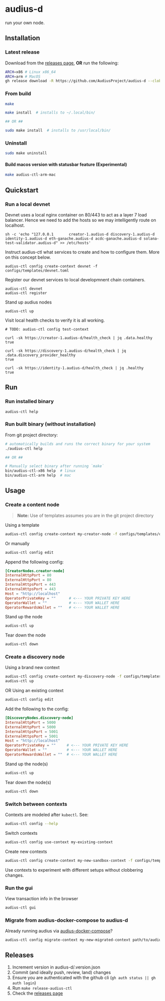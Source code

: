 # audius-d

run your own node.

## Installation
### Latest release

Download from the [releases page](https://github.com/AudiusProject/audius-d/releases), **OR** run the following:

```bash
ARCH=x86 # Linux x86_64
ARCH=arm # MacOS
gh release download -R https://github.com/AudiusProject/audius-d --clobber --output ~/.local/bin/audius-ctl --pattern audius-ctl-$ARCH
```

### From build

```bash
make

make install  # installs to ~/.local/bin/

## OR ##

sudo make install  # installs to /usr/local/bin/
```

### Uninstall

```bash
sudo make uninstall
```

#### Build macos version with statusbar feature (Experimental)

```bash
make audius-ctl-arm-mac
```

## Quickstart

### Run a local devnet

Devnet uses a local nginx container on 80/443 to act as a layer 7 load balancer. Hence we need to add the hosts so we may intelligently route on localhost.
```
sh -c 'echo "127.0.0.1       creator-1.audius-d discovery-1.audius-d identity-1.audius-d eth-ganache.audius-d acdc-ganache.audius-d solana-test-validator.audius-d" >> /etc/hosts'
```

Instruct audius-ctl what services to create and how to configure them. More on this concept below.
```
audius-ctl config create-context devnet -f configs/templates/devnet.toml
```

Register our devnet services to local developmnent chain containers.
```
audius-ctl devnet
audius-ctl register
```

Stand up audius nodes
```
audius-ctl up
```

Visit local health checks to verify it is all working.
```
# TODO: audius-ctl config test-context 

curl -sk https://creator-1.audius-d/health_check | jq .data.healthy
true

curl -sk https://discovery-1.audius-d/health_check | jq .data.discovery_provider_healthy
true

curl -sk https://identity-1.audius-d/health_check | jq .healthy
true
```

## Run

### Run installed binary

```bash
audius-ctl help
```

### Run built binary (without installation)

From git project directory:

```bash
# automatically builds and runs the correct binary for your system
./audius-ctl help

## OR ##

# Manually select binary after running `make`
bin/audius-ctl-x86 help  # linux
bin/audius-ctl-arm help  # mac
```

## Usage

### Create a content node 

> **Note:**
> Use of templates assumes you are in the git project directory

Using a template

```bash
audius-ctl config create-context my-creator-node -f configs/templates/operator.creator.toml
```

Or manually

```bash
audius-ctl config edit
```

Append the following config:

```toml
[CreatorNodes.creator-node]
InternalHttpPort = 80
ExternalHttpPort = 80
InternalHttpsPort = 443
ExternalHttpsPort = 443
Host = "http://localhost"
OperatorPrivateKey = ""      # <--- YOUR PRIVATE KEY HERE
OperatorWallet = ""          # <--- YOUR WALLET HERE
OperatorRewardsWallet = ""   # <--- YOUR WALLET HERE
```

Stand up the node

```bash
audius-ctl up
```

Tear down the node

```bash
audius-ctl down 
```

### Create a discovery node 

Using a brand new context

```bash
audius-ctl config create-context my-discovery-node -f configs/templates/operator.discovery.toml
audius-ctl up
```

OR Using an existing context

```bash
audius-ctl config edit
```

Add the following to the config:

```toml
[DiscoveryNodes.discovery-node]
InternalHttpPort = 5000
ExternalHttpPort = 5000
InternalHttpsPort = 5001
ExternalHttpsPort = 5001
Host = "http://localhost"
OperatorPrivateKey = ""     # <--- YOUR PRIVATE KEY HERE 
OperatorWallet = ""         # <--- YOUR WALLET HERE
OperatorRewardsWallet = ""  # <--- YOUR WALLET HERE
```

Stand up the node(s)

```bash
audius-ctl up
```

Tear down the node(s)

```bash
audius-ctl down 
```

### Switch between contexts

Contexts are modeled after `kubectl`. See:

```bash
audius-ctl config --help
```

Switch contexts

```bash
audius-ctl config use-context my-existing-context
```

Create new contexts

```bash
audius-ctl config create-context my-new-sandbox-context -f configs/templates/devnet.toml
```

Use contexts to experiment with different setups without clobbering changes.

### Run the gui

View transaction info in the browser

```bash
audius-ctl gui
```

### Migrate from audius-docker-compose to audius-d

Already running audius via [audius-docker-compose](https://github.com/AudiusProject/audius-docker-compose)?

```bash
audius-ctl config migrate-context my-new-migrated-context path/to/audius-docker-compose
```

## Releases

1. Increment version in audius-d/.version.json
1. Commit (and ideally push, review, land) changes
1. Ensure you are authenticated with the github cli (`gh auth status || gh auth login`)
1. Run `make release-audius-ctl`
1. Check the [releases page](https://github.com/AudiusProject/audius-d/releases)
